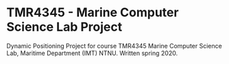 # TMR4345 - Marine Computer Science Lab Project

Dynamic Positioning Project for course TMR4345 Marine Computer Science Lab, Maritime Department (IMT) NTNU. Written spring 2020. 
